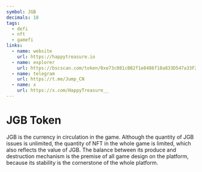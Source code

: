 ```yaml
---
symbol: JGB
decimals: 18
tags:
  - defi
  - nft
  - gamefi
links:
  - name: website
    url: https://happytreasure.io
  - name: explorer
    url: https://bscscan.com/token/0xe73c081cB82f1e8486f18a833D547a33F28B1A45
  - name: telegram
    url: https://t.me/Jump_CN
  - name: x
    url: https://x.com/HappyTreasure__
---
```


# JGB Token

JGB is the currency in circulation in the game. Although the quantity of JGB issues is unlimited, the quantity of NFT in the whole game is limited, which also reflects the value of JGB. The balance between its produce and destruction mechanism is the premise of all game design on the platform, because its stability is the cornerstone of the whole platform.
